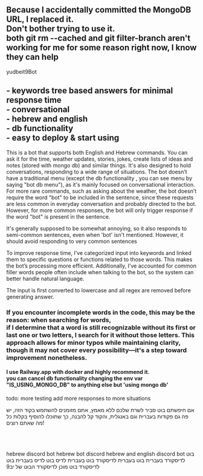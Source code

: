 
## Because I accidentally committed the MongoDB URL, I replaced it.</br>Don't bother trying to use it.</br>both git rm --cached and git filter-branch aren't working for me for some reason right now, I know they can help


yudbeit9Bot


## - keywords tree based answers for minimal response time </br>- conversational</br>- hebrew and english</br>- db functionality </br>- easy to deploy & start using
  
This is a bot that supports both English and Hebrew commands. You can ask it for the time, weather updates, stories,
jokes, create lists of ideas and notes (stored with mongo db) and similar things. It's also designed to hold conversations, responding to a wide range of situations.
The bot doesn’t have a traditional menu (except the db functionality , you can see menu by saying "bot db menu"),
as it's mainly focused on conversational interaction.
For more rare commands, such as asking about the weather, the bot doesn’t require the word "bot" to be included in the sentence, 
since these requests are less common in everyday conversation and probably directed to the bot.
However, for more common responses, the bot will only trigger response if the word "bot" is present in the sentence.

It's generally supposed to be somewhat annoying, so it also responds to semi-common sentences, even when 'bot' isn't mentioned.
However, it should avoid responding to very common sentences

To improve response time, I’ve categorized input into keywords and linked them to specific questions or functions related to those words.
This makes the bot’s processing more efficient. Additionally, I’ve accounted for common filler words people often include
when talking to the bot, so the system can better handle natural language.

The input is first converted to lowercase and all regex are removed before generating answer.

### If you encounter incomplete words in the code, this may be the reason: when searching for words,</br>if I determine that a word is still recognizable without its first or last one or two letters, I search for it without those letters. This approach allows for minor typos while maintaining clarity, though it may not cover every possibility—it's a step toward improvement nonetheless.

#### I use Railway.app with docker and highly recommend it.</br>you can cancel db functionality changing the env var "IS_USING_MONGO_DB" to anything else but 'using mongo db'

todo:
    more testing
    add more responses to more situations



אם חיפשתם בוט סביר לשרת שלכם ללא מאמץ, אתם מזומנים להשתמש בקוד הזה, יש פה גם פקודות בעברית וגם באנגלית, והקוד קל להבנה, כך שתוכלו להוסיף בקלות
כל מה שאתם רוצים! 



<br>
<br>
<br>
hebrew discord bot hebrew bot discord hebrew and english discord bot בוט לדיסקורד בעברית בוט בעברית לדיסקורד בוט בעברית לדיס בוט לדיס בעברית בוט לדיסקורד בוט מוכן לדיסקורד הבוט של יב9
